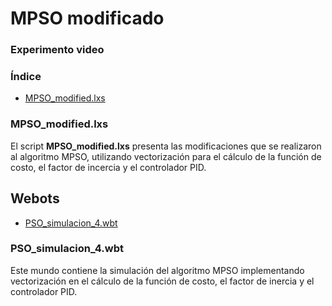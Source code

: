 # MPSO modificado
### Experimento video

### Índice
- [MPSO_modified.lxs](#mpso_modifiedlxs)

### MPSO_modified.lxs
El script **MPSO_modified.lxs** presenta las modificaciones que se realizaron al algoritmo MPSO, utilizando vectorización para el cálculo de la función de costo, el factor de incercia y el controlador PID.


## Webots 
- [PSO_simulacion_4.wbt](#PSO_simulacion_4.wbt)


### PSO_simulacion_4.wbt
Este mundo contiene la simulación del algoritmo MPSO implementando vectorización en el cálculo de la función de costo, el factor de inercia y el controlador PID.


